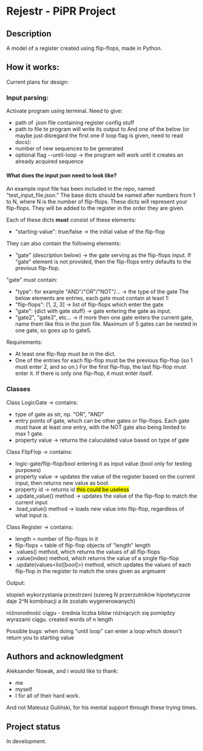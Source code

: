 # Rejestr - PiPR Project

## Description
A model of a register created using flip-flops, made in Python.

## How it works:
Current plans for design:

### Input parsing:

Activate program using terminal.
Need to give:
- path of .json file containing register config stuff
- path to file te program will write its output to
And one of the below (or maybe just disregard the first one if loop flag is given, need to read docs):
- number of new sequences to be generated
- optional flag --until-loop -> the program will work until it creates an already acquired sequence

#### What does the input json need to look like?

An example input file has been included in the repo, named "test_input_file.json."
The base dicts should be named after numbers from 1 to N, where N is the number of flip-flops. These dicts will represent your flip-flops. They will be added to the register in the order they are given.

Each of these dicts <b>must</b> consist of these elements:
- "starting-value": true/false -> the initial value of the flip-flop

They can also contain the following elements:
- "gate" (description below) -> the gate serving as the flip-flops input.
If "gate" element is not provided, then the flip-flops entry defaults to the previous flip-flop.

"gate" must contain:
- "type": for example "AND"/"OR"/"NOT"/... -> the type of the gate
The below elements are entries, each gate must contain at least 1:
- "flip-flops": [1, 2, 3] -> list of flip-flops which enter the gate
- "gate": {dict with gate stuff} -> gate entering the gate as input.
- "gate2", "gate3", etc... -> if more then one gate enters the current gate, name them like this in the json file. Maximum of 5 gates can be nested in one gate, so goes up to gate5.

Requirements:
- At least one flip-flop must be in the dict.
- One of the entries for each flip-flop must be the previous flip-flop (so 1 must enter 2, and so on.) For the first flip-flop, the last flip-flop must enter it. If there is only one flip-flop, it must enter itself.


### Classes

Class LogicGate -> contains:
- type of gate as str, np. "OR", "AND"
- entry points of gate, which can be other gates or flip-flops. Each gate must have at least one entry,
with the NOT gate also being limited to max 1 gate.
- property value -> returns the caluculated value based on type of gate

Class FlipFlop -> contains:
- logic-gate/flip-flop/bool entering it as input value (bool only for testing purposes)
- property value -> updates the value of the register based on the current input, then returns new value as bool.
- property id -> returns id <mark>this could be useless</mark>
- .update_value() method -> updates the value of the flip-flop to match the current input
- .load_value() method -> loads new value into flip-flop, regardless of what input is.

Class Register -> contains:
- length = number of flip-flops in it
- flip-flops = table of flip-flop objects of "length" length
- .values() method, which returns the values of all flip-flops
- .value(index) method, which returns the value of a single flip-flop
- .update(values<list[bool]>) method, which updates the values of each flip-flop in the register to match the ones given as argmuent

Output:

stopień wykorzystania przestrzeni
(szereg N przerzutników hipotetycznie daje 2^N kombinacji a ile zostało wygenerowanych)

różnorodność ciągu - średnia liczba bitów różniących się pomiędzy wyrazami ciągu.
created words of n length

Possible bugs:
when doing "until loop" can enter a loop which doesn't return you to starting value

## Authors and acknowledgment
Aleksander Nowak, and i would like to thank:
- me
- myself
- I
for all of their hard work.

And not Mateusz Guliński, for his mental support through these trying times.

## Project status
In development.
